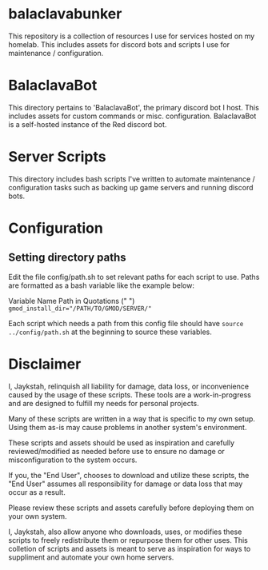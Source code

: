 # balaclavabunker

This repository is a collection of resources I use for services hosted on my homelab. This includes assets for discord bots and scripts I use for maintenance / configuration. 

# BalaclavaBot

This directory pertains to 'BalaclavaBot', the primary discord bot I host. This includes assets for custom commands or misc. configuration. 
BalaclavaBot is a self-hosted instance of the Red discord bot. 

# Server Scripts

This directory includes bash scripts I've written to automate maintenance / configuration tasks such as backing up game servers and running discord bots. 

# Configuration

## Setting directory paths

Edit the file config/path.sh to set relevant paths for each script to use. 
Paths are formatted as a bash variable like the example below:

Variable Name       Path in Quotations (" ")
` gmod_install_dir="/PATH/TO/GMOD/SERVER/" `

Each script which needs a path from this config file should have
`source ../config/path.sh` at the beginning to source these variables. 

# Disclaimer

I, Jaykstah, relinquish all liability for damage, data loss, or inconvenience caused by the usage of these scripts. 
These tools are a work-in-progress and are designed to fulfill my needs for personal projects.

Many of these scripts are written in a way that is specific to my own setup. Using them as-is may cause problems in another system's environment.

These scripts and assets should be used as inspiration and carefully reviewed/modified as needed before use to ensure no damage or misconfiguration to the system occurs. 

If you, the "End User", chooses to download and utilize these scripts, the "End User" assumes all responsibility for damage or data loss that may occur as a result.

Please review these scripts and assets carefully before deploying them on your own system. 

I, Jaykstah, also allow anyone who downloads, uses, or modifies these scripts to freely redistribute them or repurpose them for other uses. 
This colletion of scripts and assets is meant to serve as inspiration for ways to suppliment and automate your own home servers.
